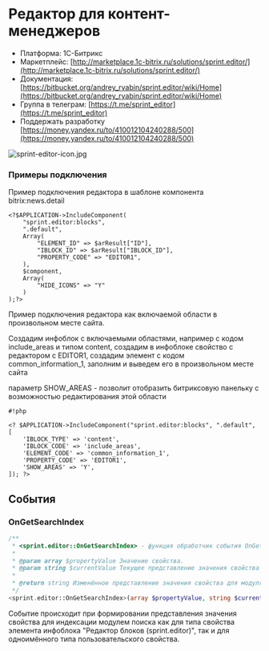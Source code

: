 # Редактор для контент-менеджеров #
* Платформа: 1С-Битрикс
* Маркетплейс: [http://marketplace.1c-bitrix.ru/solutions/sprint.editor/](http://marketplace.1c-bitrix.ru/solutions/sprint.editor/)
* Документация: [https://bitbucket.org/andrey_ryabin/sprint.editor/wiki/Home](https://bitbucket.org/andrey_ryabin/sprint.editor/wiki/Home)
* Группа в телеграм: [https://t.me/sprint_editor](https://t.me/sprint_editor)
* Поддержать разработку [https://money.yandex.ru/to/410012104240288/500](https://money.yandex.ru/to/410012104240288/500)

![sprint-editor-icon.jpg](https://bitbucket.org/repo/adr668/images/1541013359-sprint-editor-icon.jpg)


### Примеры подключения

Пример подключения редактора в шаблоне компонента bitrix:news.detail
```
<?$APPLICATION->IncludeComponent(
    "sprint.editor:blocks",
    ".default",
    Array(
        "ELEMENT_ID" => $arResult["ID"],
        "IBLOCK_ID" => $arResult["IBLOCK_ID"],
        "PROPERTY_CODE" => "EDITOR1",
    ),
    $component,
    Array(
        "HIDE_ICONS" => "Y"
    )
);?>

```

Пример подключения редактора как включаемой области в произвольном месте сайта.

Создадим инфоблок с включаемыми областями, например
с кодом include_areas и типом content, создадим в инфоблоке свойство с редактором с EDITOR1, 
создадим элемент с кодом common_information_1, заполним и выведем его в произвольном месте сайта

параметр SHOW_AREAS - позволит отобразить битриксовую панельку с возможностью редактирования этой области

```
#!php

<? $APPLICATION->IncludeComponent("sprint.editor:blocks", ".default", [
    'IBLOCK_TYPE' => 'content',
    'IBLOCK_CODE' => 'include_areas',
    'ELEMENT_CODE' => 'common_information_1',
    'PROPERTY_CODE' => 'EDITOR1',
    'SHOW_AREAS' => 'Y',
]); ?>
``` 

События
-------

### OnGetSearchIndex

```php
/**
 * <sprint.editor::OnGetSearchIndex> - функция обработчик события OnGetSearchIndex модуля sprint.editor
 *
 * @param array $propertyValue Значение свойства. 
 * @param string $currentValue Текущее представление значения свойства для модуля поиска. 
 *
 * @return string Изменённое представление значения свойства для модуля поиска.
 */
<sprint.editor::OnGetSearchIndex>(array $propertyValue, string $currentValue): string
```

Событие происходит при формировании представления значения свойства для индексации модулем поиска как для типа свойства
элемента инфоблока "Редактор блоков (sprint.editor)", так и для одноимённого типа пользовательского свойства.  
